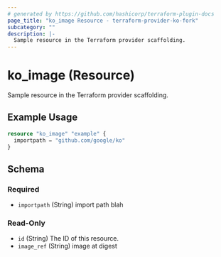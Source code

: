 ```yaml
---
# generated by https://github.com/hashicorp/terraform-plugin-docs
page_title: "ko_image Resource - terraform-provider-ko-fork"
subcategory: ""
description: |-
  Sample resource in the Terraform provider scaffolding.
---
```


# ko_image (Resource)

Sample resource in the Terraform provider scaffolding.

## Example Usage

```terraform
resource "ko_image" "example" {
  importpath = "github.com/google/ko"
}
```

<!-- schema generated by tfplugindocs -->
## Schema

### Required

- `importpath` (String) import path blah

### Read-Only

- `id` (String) The ID of this resource.
- `image_ref` (String) image at digest


